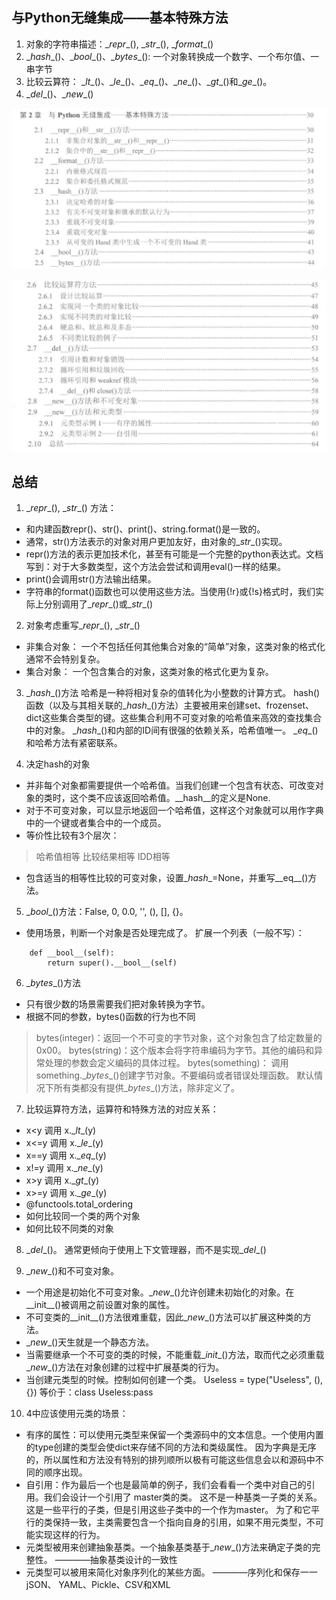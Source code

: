 ## 与Python无缝集成——基本特殊方法

1. 对象的字符串描述：\__repr__(), \__str__(), \__format__()
2. \__hash__()、\__bool__()、\__bytes__(): 一个对象转换成一个数字、一个布尔值、一串字节
3. 比较云算符： \__lt__()、\__le__()、\__eq__()、\__ne__()、\__gt__()和\__ge__()。
4. \__del__()、\__new__()

![posts](1.jpg)

![posts](2.jpg)

## 总结
1. \__repr__(), \__str__() 方法：
- 和内建函数repr()、str()、print()、string.format()是一致的。
- 通常，str()方法表示的对象对用户更加友好，由对象的\__str__()实现。
- repr()方法的表示更加技术化，甚至有可能是一个完整的python表达式。文档写到：对于大多数类型，这个方法会尝试和调用eval()一样的结果。
- print()会调用str()方法输出结果。
- 字符串的format()函数也可以使用这些方法。当使用{!r}或{!s}格式时，我们实际上分别调用了\__repr__()或\__str__()

2. 对象考虑重写\__repr__(), \__str__()
- 非集合对象： 一个不包括任何其他集合对象的“简单”对象，这类对象的格式化通常不会特别复杂。
- 集合对象： 一个包含集合的对象，这类对象的格式化更为复杂。


3. \__hash__()方法
哈希是一种将相对复杂的值转化为小整数的计算方式。
hash()函数（以及与其相关联的\__hash__()方法）主要被用来创建set、frozenset、dict这些集合类型的键。这些集合利用不可变对象的哈希值来高效的查找集合中的对象。
\__hash__()和内部的ID间有很强的依赖关系，哈希值唯一。
\__eq__()和哈希方法有紧密联系。

4. 决定hash的对象
- 并非每个对象都需要提供一个哈希值。当我们创建一个包含有状态、可改变对象的类时，这个类不应该返回哈希值。\__hash__的定义是None.
- 对于不可变对象，可以显示地返回一个哈希值，这样这个对象就可以用作字典中的一个键或者集合中的一个成员。
- 等价性比较有3个层次：
> 哈希值相等
> 比较结果相等
> IDD相等
- 包含适当的相等性比较的可变对象，设置\__hash__=None，并重写__eq__()方法。

5. \__bool__()方法：False, 0, 0.0, '', (), [], {}。
- 使用场景，判断一个对象是否处理完成了。
扩展一个列表（一般不写）：
```
    def __bool__(self):
        return super().__bool__(self)
```

6. \__bytes__()方法
- 只有很少数的场景需要我们把对象转换为字节。
- 根据不同的参数，bytes()函数的行为也不同
> bytes(integer)：返回一个不可变的字节对象，这个对象包含了给定数量的0x00。
> bytes(string)：这个版本会将字符串编码为字节。其他的编码和异常处理的参数会定义编码的具体过程。
> bytes(something)： 调用something.\__bytes__()创建字节对象。不要编码或者错误处理函数。 默认情况下所有类都没有提供\__bytes__()方法，除非定义了。


7. 比较运算符方法，运算符和特殊方法的对应关系：
- x<y 调用 x.\__lt__(y)
- x<=y 调用 x.\__le__(y)
- x==y 调用 x.\__eq__(y)
- x!=y 调用 x.\__ne__(y)
- x>y 调用 x.\__gt__(y)
- x>=y 调用 x.\__ge__(y)
- @functools.total_ordering
- 如何比较同一个类的两个对象
- 如何比较不同类的对象

8. \__del__()。
通常更倾向于使用上下文管理器，而不是实现\__del__()

9. \__new__()和不可变对象。
- 一个用途是初始化不可变对象。\__new__()允许创建未初始化的对象。在__init__()被调用之前设置对象的属性。
- 不可变类的__init__()方法很难重载，因此\__new__()方法可以扩展这种类的方法。
- \__new__()天生就是一个静态方法。
- 当需要继承一个不可变的类的时候，不能重载\__init__()方法，取而代之必须重载\__new__()方法在对象创建的过程中扩展基类的行为。
- 当创建元类型的时候。控制如何创建一个类。 Useless = type("Useless", (), {}) 等价于：class Useless:pass

10. 4中应该使用元类的场景：
- 有序的属性：可以使用元类型来保留一个类源码中的文本信息。一个使用内置的type创建的类型会使dict来存储不同的方法和类级属性。
  因为字典是无序的，所以属性和方法没有特别的排列顺所以极有可能这些信息会以和源码中不同的顺序出现。
- 自引用：作为最后一个也是最简单的例子，我们会看看一个类中对自己的引用。我们会设计一个引用了 master类的类。
  这不是一种基类一子类的关系。这是一些平行的子类，但是引用这些子类中的一个作为master。
  为了和它平行的类保持一致，主类需要包含一个指向自身的引用，如果不用元类型，不可能实现这样的行为。
- 元类型被用来创建抽象基类。一个抽象基类基于\__new__()方法来确定子类的完整性。 ————抽象基类设计的一致性
- 元类型可以被用来简化对象序列化的某些方面。  ————序列化和保存一一jSON、 YAML、Pickle、CSV和XML
